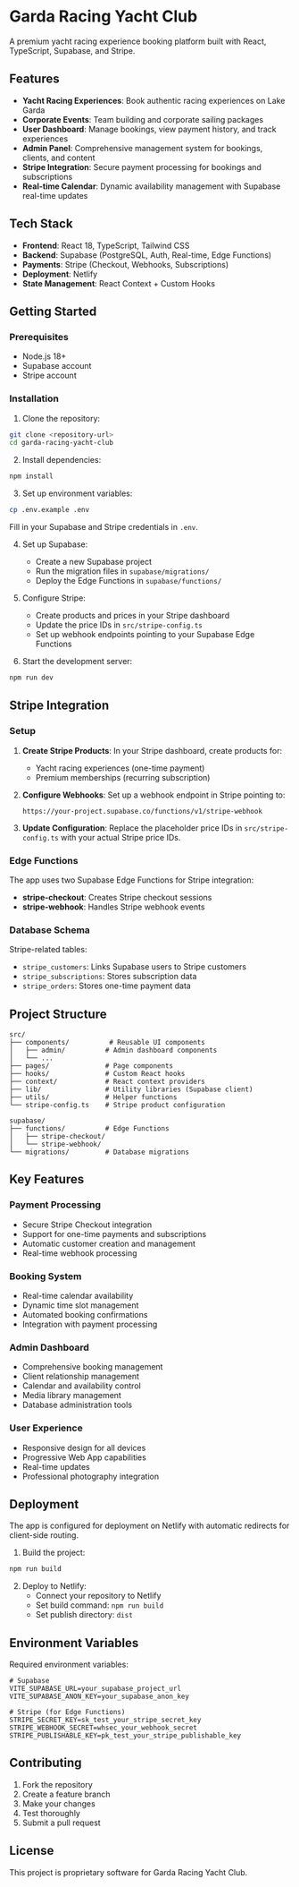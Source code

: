 # Garda Racing Yacht Club

A premium yacht racing experience booking platform built with React, TypeScript, Supabase, and Stripe.

## Features

- **Yacht Racing Experiences**: Book authentic racing experiences on Lake Garda
- **Corporate Events**: Team building and corporate sailing packages
- **User Dashboard**: Manage bookings, view payment history, and track experiences
- **Admin Panel**: Comprehensive management system for bookings, clients, and content
- **Stripe Integration**: Secure payment processing for bookings and subscriptions
- **Real-time Calendar**: Dynamic availability management with Supabase real-time updates

## Tech Stack

- **Frontend**: React 18, TypeScript, Tailwind CSS
- **Backend**: Supabase (PostgreSQL, Auth, Real-time, Edge Functions)
- **Payments**: Stripe (Checkout, Webhooks, Subscriptions)
- **Deployment**: Netlify
- **State Management**: React Context + Custom Hooks

## Getting Started

### Prerequisites

- Node.js 18+
- Supabase account
- Stripe account

### Installation

1. Clone the repository:
```bash
git clone <repository-url>
cd garda-racing-yacht-club
```

2. Install dependencies:
```bash
npm install
```

3. Set up environment variables:
```bash
cp .env.example .env
```

Fill in your Supabase and Stripe credentials in `.env`.

4. Set up Supabase:
   - Create a new Supabase project
   - Run the migration files in `supabase/migrations/`
   - Deploy the Edge Functions in `supabase/functions/`

5. Configure Stripe:
   - Create products and prices in your Stripe dashboard
   - Update the price IDs in `src/stripe-config.ts`
   - Set up webhook endpoints pointing to your Supabase Edge Functions

6. Start the development server:
```bash
npm run dev
```

## Stripe Integration

### Setup

1. **Create Stripe Products**: In your Stripe dashboard, create products for:
   - Yacht racing experiences (one-time payment)
   - Premium memberships (recurring subscription)

2. **Configure Webhooks**: Set up a webhook endpoint in Stripe pointing to:
   ```
   https://your-project.supabase.co/functions/v1/stripe-webhook
   ```

3. **Update Configuration**: Replace the placeholder price IDs in `src/stripe-config.ts` with your actual Stripe price IDs.

### Edge Functions

The app uses two Supabase Edge Functions for Stripe integration:

- **stripe-checkout**: Creates Stripe checkout sessions
- **stripe-webhook**: Handles Stripe webhook events

### Database Schema

Stripe-related tables:
- `stripe_customers`: Links Supabase users to Stripe customers
- `stripe_subscriptions`: Stores subscription data
- `stripe_orders`: Stores one-time payment data

## Project Structure

```
src/
├── components/          # Reusable UI components
│   ├── admin/          # Admin dashboard components
│   └── ...
├── pages/              # Page components
├── hooks/              # Custom React hooks
├── context/            # React context providers
├── lib/                # Utility libraries (Supabase client)
├── utils/              # Helper functions
└── stripe-config.ts    # Stripe product configuration

supabase/
├── functions/          # Edge Functions
│   ├── stripe-checkout/
│   └── stripe-webhook/
└── migrations/         # Database migrations
```

## Key Features

### Payment Processing
- Secure Stripe Checkout integration
- Support for one-time payments and subscriptions
- Automatic customer creation and management
- Real-time webhook processing

### Booking System
- Real-time calendar availability
- Dynamic time slot management
- Automated booking confirmations
- Integration with payment processing

### Admin Dashboard
- Comprehensive booking management
- Client relationship management
- Calendar and availability control
- Media library management
- Database administration tools

### User Experience
- Responsive design for all devices
- Progressive Web App capabilities
- Real-time updates
- Professional photography integration

## Deployment

The app is configured for deployment on Netlify with automatic redirects for client-side routing.

1. Build the project:
```bash
npm run build
```

2. Deploy to Netlify:
   - Connect your repository to Netlify
   - Set build command: `npm run build`
   - Set publish directory: `dist`

## Environment Variables

Required environment variables:

```env
# Supabase
VITE_SUPABASE_URL=your_supabase_project_url
VITE_SUPABASE_ANON_KEY=your_supabase_anon_key

# Stripe (for Edge Functions)
STRIPE_SECRET_KEY=sk_test_your_stripe_secret_key
STRIPE_WEBHOOK_SECRET=whsec_your_webhook_secret
STRIPE_PUBLISHABLE_KEY=pk_test_your_stripe_publishable_key
```

## Contributing

1. Fork the repository
2. Create a feature branch
3. Make your changes
4. Test thoroughly
5. Submit a pull request

## License

This project is proprietary software for Garda Racing Yacht Club.